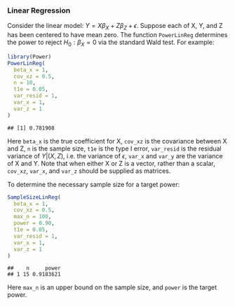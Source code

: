 ### Linear Regression

Consider the linear model: $Y = X\beta_{X} + Z\beta_{Z} + \epsilon$. Suppose each of X, Y, and Z has been centered to have mean zero. The function `PowerLinReg` determines the power to reject $H_{0}:\beta_{X} = 0$ via the standard Wald test. For example:


```r
library(Power)
PowerLinReg(
  beta_x = 1,
  cov_xz = 0.5,
  n = 10,
  t1e = 0.05,
  var_resid = 1,
  var_x = 1,
  var_z = 1
)
```

```
## [1] 0.781908
```

Here `beta_x` is the true coefficient for X, `cov_xz` is the covariance between X and Z, `n` is the sample size, `t1e` is the type I error, `var_resid` is the residual variance of $Y|(X,Z)$, i.e. the variance of $\epsilon$, `var_x` and `var_y` are the variance of X and Y. Note that when either X or Z is a vector, rather than a scalar, `cov_xz`, `var_x`, and `var_z` should be supplied as matrices.

To determine the necessary sample size for a target power:

```r
SampleSizeLinReg(
  beta_x = 1,
  cov_xz = 0.5,
  max_n = 100,
  power = 0.90,
  t1e = 0.05,
  var_resid = 1,
  var_x = 1,
  var_z = 1
)
```

```
##    n     power
## 1 15 0.9183621
```

Here `max_n` is an upper bound on the sample size, and `power` is the target power.
